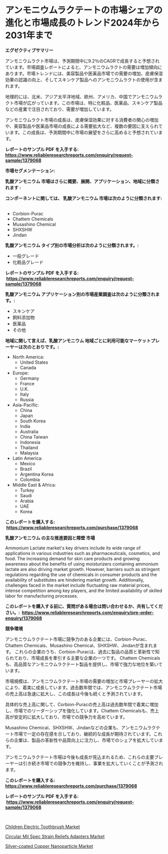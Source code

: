<p><h1>アンモニウムラクテートの市場シェアの進化と市場成長のトレンド2024年から2031年まで</h1></p><p><strong>エグゼクティブサマリー</strong></p>
<p><p>アンモニウムラクト市場は、予測期間中に9.2％のCAGRで成長すると予想されています。市場調査レポートによると、アンモニウムラクトの需要は増加傾向にあります。市場トレンドには、美容製品や医薬品市場での需要の増加、皮膚保湿効果の認識の向上、そしてスキンケア製品へのアンモニウムラクトの使用が含まれます。</p><p>地理的には、北米、アジア太平洋地域、欧州、アメリカ、中国でアンモニウムラクト市場が広がっています。この市場は、特に化粧品、医薬品、スキンケア製品などの産業で注目されており、需要が増加しています。</p><p>アンモニウムラクト市場の成長は、皮膚保湿効果に対する消費者の関心の増加や、美容製品や医薬品市場の成長による需要拡大など、複数の要因に支えられています。この成長は、予測期間中に市場の展望をさらに高めると予想されています。</p></p>
<p><strong>レポートのサンプル PDF を入手する: <a href="https://www.reliableresearchreports.com/enquiry/request-sample/1379068">https://www.reliableresearchreports.com/enquiry/request-sample/1379068</a></strong></p>
<p><strong>市場セグメンテーション:</strong></p>
<p><strong> 乳酸アンモニウム 市場はさらに概要、展開、アプリケーション、地域に分類されます :</strong></p>
<p><strong>コンポーネントに関しては、 乳酸アンモニウム 市場は次のように分類されます: &nbsp;</strong></p>
<p><ul><li>Corbion-Purac</li><li>Chattem Chemicals</li><li>Musashino Chemical</li><li>SHXSHW</li><li>Jindan</li></ul></p>
<p><strong> 乳酸アンモニウム タイプ別の市場分析は次のように分類されます。:</strong></p>
<p><ul><li>一般グレード</li><li>化粧品グレード</li></ul></p>
<p><strong>レポートのサンプル PDF を入手する: &nbsp;<a href="https://www.reliableresearchreports.com/enquiry/request-sample/1379068">https://www.reliableresearchreports.com/enquiry/request-sample/1379068</a></strong></p>
<p><strong> 乳酸アンモニウム アプリケーション別の市場産業調査は次のように分類されます。:</strong></p>
<p><ul><li>スキンケア</li><li>飼料添加物</li><li>医薬品</li><li>その他</li></ul></p>
<p><strong>地域に関して言えば、乳酸アンモニウム 地域ごとに利用可能なマーケットプレーヤーは次のとおりです。:</strong></p>
<p><ul>
    <li>
        North America:
        <ul>
            <li>United States</li>
            <li>Canada</li>
        </ul>
    </li>
    <li>
        Europe:
        <ul>
            <li>Germany</li>
            <li>France</li>
            <li>U.K.</li>
            <li>Italy</li>
            <li>Russia</li>
        </ul>
    </li>
    <li>
        Asia-Pacific:
        <ul>
            <li>China</li>
            <li>Japan</li>
            <li>South Korea</li>
            <li>India</li>
            <li>Australia</li>
            <li>China Taiwan</li>
            <li>Indonesia</li>
            <li>Thailand</li>
            <li>Malaysia</li>
        </ul>
    </li>
    <li>
        Latin America:
        <ul>
            <li>Mexico</li>
            <li>Brazil</li>
            <li>Argentina Korea</li>
            <li>Colombia</li>
        </ul>
    </li>
    <li>
        Middle East & Africa:
        <ul>
            <li>Turkey</li>
            <li>Saudi</li>
            <li>Arabia</li>
            <li>UAE</li>
            <li>Korea</li>
        </ul>
    </li>
    </ul></p>
<p><strong>このレポートを購入する: &nbsp;<a href="https://www.reliableresearchreports.com/purchase/1379068">https://www.reliableresearchreports.com/purchase/1379068</a></strong></p>
<p><strong>乳酸アンモニウム の主な推進要因と障壁 市場</strong></p>
<p><p>Ammonium Lactate market's key drivers include its wide range of applications in various industries such as pharmaceuticals, cosmetics, and food. The increasing demand for skin care products and growing awareness about the benefits of using moisturizers containing ammonium lactate are also driving market growth. However, barriers such as stringent regulations regarding the use of chemicals in consumer products and the availability of substitutes are hindering market growth. Additionally, challenges faced in the market include fluctuating raw material prices, intense competition among key players, and the limited availability of skilled labor for manufacturing processes.</p></p>
<p><strong>このレポートを購入する前に、質問がある場合は問い合わせるか、共有してください。:&nbsp; <a href="https://www.reliableresearchreports.com/enquiry/pre-order-enquiry/1379068">https://www.reliableresearchreports.com/enquiry/pre-order-enquiry/1379068</a></strong></p>
<p><strong>競争環境</strong></p>
<p><p>アンモニウムラクテート市場に競争力のある企業には、Corbion-Purac、Chattem Chemicals、Musashino Chemical、SHXSHW、Jindanが含まれます。 これらの企業のうち、Corbion-Puracは、過去に製品の品質と革新性で知られており、市場成長を牽引する主要な企業の一つです。 Chattem Chemicalsも、高品質なアンモニウムラクテート製品を提供し、市場で強力な地位を築いています。</p><p>市場規模は、アンモニウムラクテート市場の需要の増加と市場プレーヤーの拡大により、着実に成長しています。過去数年間では、アンモニウムラクテート市場の売上高は急速に拡大し、この成長は今後も続くと予測されています。</p><p>具体的な売上高に関して、Corbion-Puracの売上高は過去数年間で着実に増加し、市場でのリーダーシップを強化しています。Chattem Chemicalsも、売上高が安定的に拡大しており、市場での競争力を高めています。</p><p>Musashino Chemical、SHXSHW、Jindanなどの企業も、アンモニウムラクテート市場で一定の存在感を示しており、継続的な成長が期待されています。これらの企業は、製品の革新性や品質向上に注力し、市場でのシェアを拡大しています。</p><p>アンモニウムラクテート市場は今後も成長が見込まれるため、これらの主要プレーヤーは引き続き市場での競争力を維持し、事業を拡大していくことが予測されます。</p></p>
<p><strong>このレポートを購入する: &nbsp; <a href="https://www.reliableresearchreports.com/purchase/1379068">https://www.reliableresearchreports.com/purchase/1379068</a></strong></p>
<p><strong>レポートのサンプル PDF を入手する: &nbsp;<a href="https://www.reliableresearchreports.com/enquiry/request-sample/1379068">https://www.reliableresearchreports.com/enquiry/request-sample/1379068</a></strong><strong></strong></p>
<p>&nbsp;</p>
<p><p><a href="https://picayune-night-cbd.notion.site/Children-Electric-Toothbrush-Market-Size-Share-Trends-Analysis-Report-By-Application-Regional-Ou-0fc8851741d64d938e2e4dd4c20d0897">Children Electric Toothbrush Market</a></p><p><a href="https://valiant-lunge-8fe.notion.site/Circular-Mil-Spec-Strain-Reliefs-Adapters-Market-Size-Evaluating-its-Market-Trends-Growth-and-Pro-8c876b6d24074addb3379c52d6146d23">Circular Mil Spec Strain Reliefs Adapters Market</a></p><p><a href="https://github.com/Hazelklievgspy6vdcsmu106w/Market-Research-Report-List-1/blob/main/silver-coated-copper-nanoparticle-market.md">Silver-coated Copper Nanoparticle Market</a></p></p>